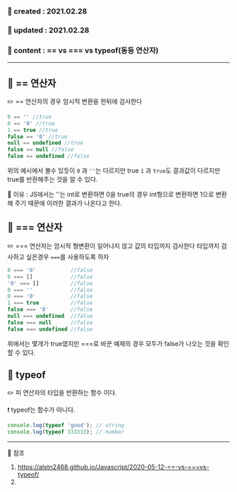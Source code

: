 ### 📅 created : 2021.02.28
### 📅 updated : 2021.02.28
### 📝 content : == vs === vs typeof(동등 연산자)

---

## 📝 == 연산자

✏️ == 연산자의 경우 암시적 변환을 한뒤에 검사한다

```js
0 == '' //true
0 == '0' //true
1 == true //true
false == '0' //true
null == undefined //true
false == null //false
false == undefined //false
```

위의 예시에서 볼수 있듯이 `0` 과 `''`는 다르지만 true `1` 과 `true`도 결과값이 다르지만 true를 반환해주는 것을 알 수 있다.

📜 이유 : JS에서는 ''는 int로 변환하면 0을 true의 경우 int형으로 변환하면 1으로 변환해 주기 때문에 이러한 결과가 나온다고 한다.

## 📝 === 연산자

✏️ === 연산자는 암시적 형변환이 일어나지 않고 값의 타입까지 검사한다
타입까지 검사하고 싶은경우 `===`를 사용하도록 하자

```js
0 === '0'           //false
0 === []            //false
'0' === []          //false
0 === ''            //false
0 === '0'           //false
1 === true          //false
false === '0'       //false
null === undefined  //false
false === null      //false
false === undefined //false
```

위에서는 몇개가 true였지만 ===로 바꾼 예제의 경우 모두가 false가 나오는 것을 확인 할 수 있다.

## 📝 typeof

✏️ 피 연산자의 타입을 반환하는 함수 이다.

❗ typeof는 함수가 아니다.

```js
console.log(typeof 'good'); // string
console.log(typeof 333333); // number
```

---

📰 참조

1. https://alstn2468.github.io/Javascript/2020-05-12-==-vs-===vs-typeof/
2. 